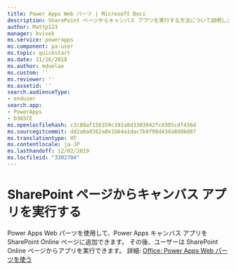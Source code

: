 ```yaml
---
title: Power Apps Web パーツ | Microsoft Docs
description: SharePoint ページからキャンバス アプリを実行する方法について説明します。
author: Mattp123
manager: kvivek
ms.service: powerapps
ms.component: pa-user
ms.topic: quickstart
ms.date: 11/16/2018
ms.author: mduelae
ms.custom: ''
ms.reviewer: ''
ms.assetid: ''
search.audienceType:
- enduser
search.app:
- PowerApps
- D365CE
ms.openlocfilehash: c3c88af156359c191a8d3303042fcd305cdf436d
ms.sourcegitcommit: dd2a8a0362a8e1b64a1dac7b9f98d43da8d0bd87
ms.translationtype: HT
ms.contentlocale: ja-JP
ms.lasthandoff: 12/02/2019
ms.locfileid: "3302704"
---
```

# <a name="run-a-canvas-app-from-a-sharepoint-page"></a>SharePoint ページからキャンバス アプリを実行する

Power Apps Web パーツを使用して、Power Apps キャンバス アプリを SharePoint Online ページに追加できます。 その後、ユーザーは SharePoint Online ページからアプリを実行できます。 詳細: [Office: Power Apps Web パーツを使う](https://support.office.com/article/use-the-powerapps-web-part-6285f05e-e441-408a-99d7-aa688195cd1c?ui=en-US&rs=en-US&ad=US)
